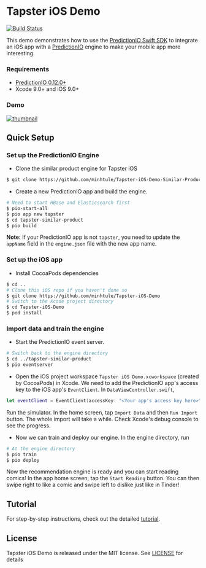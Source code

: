# Tapster iOS Demo

[![Build Status](https://travis-ci.org/minhtule/Tapster-iOS-Demo.svg?branch=master)](https://travis-ci.org/minhtule/Tapster-iOS-Demo)


This demo demonstrates how to use the [PredictionIO Swift SDK](https://github.com/minhtule/PredictionIO-Swift-SDK) to integrate an iOS app with a [PredictionIO](https://github.com/apache/predictionio) engine to make your mobile app more interesting.

### Requirements

- [PredictionIO 0.12.0+](https://predictionio.apache.org/install/)
- Xcode 9.0+ and iOS 9.0+

### Demo

[![thumbnail](http://img.youtube.com/vi/4kde72NhQ0o/0.jpg)](http://youtu.be/4kde72NhQ0o)

## Quick Setup

### Set up the PredictionIO Engine

* Clone the similar product engine for Tapster iOS

```bash
$ git clone https://github.com/minhtule/Tapster-iOS-Demo-Similar-Product-Engine.git tapster-similar-product
```

* Create a new PredictionIO app and build the engine.

```bash
# Need to start HBase and Elasticsearch first
$ pio-start-all  
$ pio app new tapster
$ cd tapster-similar-product
$ pio build
```

**Note:** If your PredictionIO app is not `tapster`, you need to update the `appName` field in the `engine.json` file with the new app name.

### Set up the iOS app

* Install CocoaPods dependencies

```bash
$ cd ..
# Clone this iOS repo if you haven't done so
$ git clone https://github.com/minhtule/Tapster-iOS-Demo
# Switch to the Xcode project directory
$ cd Tapster-iOS-Demo
$ pod install
```

### Import data and train the engine

* Start the PredictionIO event server.

```bash
# Switch back to the engine directory
$ cd ../tapster-similar-product
$ pio eventserver
```

* Open the iOS project workspace `Tapster iOS Demo.xcworkspace` (created by CocoaPods) in Xcode. We need to add the PredictionIO app's access key to the iOS app's `EventClient`. In `DataViewController.swift`,

```swift
let eventClient = EventClient(accessKey: "<Your app's access key here>")
```

Run the simulator. In the home screen, tap `Import Data` and then `Run Import` button. The whole import will take a while. Check Xcode's debug console to see the progress.

* Now we can train and deploy our engine. In the engine directory, run

```bash
# At the engine directory
$ pio train
$ pio deploy
```

Now the recommendation engine is ready and you can start reading comics! In the app home screen, tap the `Start Reading` button. You can then swipe right to like a comic and swipe left to dislike just like in Tinder!

## Tutorial
For step-by-step instructions, check out the detailed [tutorial](https://github.com/minhtule/Tapster-iOS-Demo/blob/master/TUTORIAL.md).

## License
Tapster iOS Demo is released under the MIT license. See 
[LICENSE](https://github.com/minhtule/Tapster-iOS-Demo/blob/master/LICENSE) for
details
